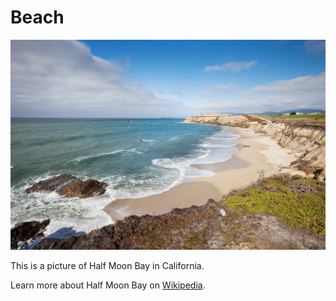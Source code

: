 <h1>Beach</h1>
<img src="half-moon-bay-california-182242403-590b511c5f9b5864707685c8.jpg" alt="Beach Picture">
<p>This is a picture of Half Moon Bay in California.</p>
<p>Learn more about Half Moon Bay on 
<a href="https://en.wikipedia.org/wiki/Half_Moon_Bay,_California">Wikipedia</a>.</p>
